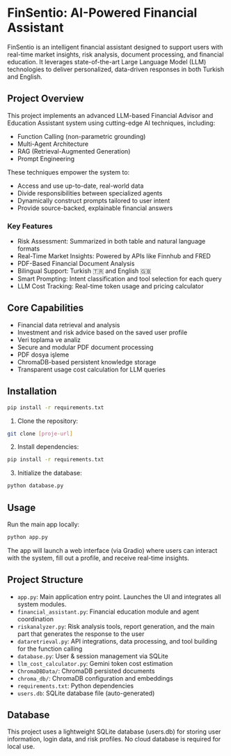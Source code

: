 # FinSentio: AI-Powered Financial Assistant

FinSentio is an intelligent financial assistant designed to support users with real-time market insights, risk analysis, document processing, and financial education. It leverages state-of-the-art Large Language Model (LLM) technologies to deliver personalized, data-driven responses in both Turkish and English. 

## Project Overview

This project implements an advanced LLM-based Financial Advisor and Education Assistant system using cutting-edge AI techniques, including:

  - Function Calling (non-parametric grounding)
  - Multi-Agent Architecture
  - RAG (Retrieval-Augmented Generation)
  - Prompt Engineering

These techniques empower the system to:
- Access and use up-to-date, real-world data
- Divide responsibilities between specialized agents
- Dynamically construct prompts tailored to user intent
- Provide source-backed, explainable financial answers

### Key Features
- Risk Assessment: Summarized in both table and natural language formats
- Real-Time Market Insights: Powered by APIs like Finnhub and FRED
- PDF-Based Financial Document Analysis
- Bilingual Support: Turkish 🇹🇷 and English 🇬🇧
- Smart Prompting: Intent classification and tool selection for each query
- LLM Cost Tracking: Real-time token usage and pricing calculator

## Core Capabilities

- Financial data retrieval and analysis
- Investment and risk advice based on the saved user profile
- Veri toplama ve analiz
- Secure and modular PDF document processing
- PDF dosya işleme
- ChromaDB-based persistent knowledge storage
- Transparent usage cost calculation for LLM queries

## Installation


```bash
pip install -r requirements.txt
```


1. Clone the repository:
```bash
git clone [proje-url]
```

2. Install dependencies:
```bash
pip install -r requirements.txt
```

3. Initialize the database:
```bash
python database.py
```

## Usage

Run the main app locally:

```bash
python app.py
```

The app will launch a web interface (via Gradio) where users can interact with the system, fill out a profile, and receive real-time insights.

## Project Structure

- `app.py`:  Main application entry point. Launches the UI and integrates all system modules.
- `financial_assistant.py`: Financial education module and agent coordination
- `riskanalyzer.py`: Risk analysis tools, report generation, and the main part that generates the response to the user
- `dataretrieval.py`: API integrations, data processing, and tool building for the function calling
- `database.py`: User & session management via SQLite
- `llm_cost_calculator.py`: Gemini token cost estimation
- `ChromaDBData/`: ChromaDB persisted documents
- `chroma_db/`: ChromaDB configuration and embeddings
- `requirements.txt`: Python dependencies
-  `users.db`: SQLite database file (auto-generated)

## Database

This project uses a lightweight SQLite database (users.db) for storing user information, login data, and risk profiles. No cloud database is required for local use.
